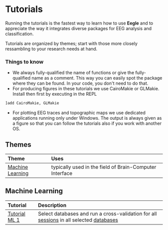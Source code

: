 # Tutorials

Running the tutorials is the fastest way to learn how to use **Eegle** and to appreciate the way it integrates diverse packages for EEG analysis and classification.

Tutorials are organized by themes; start with those more closely ressambling to your research needs at hand.

### Things to know
- We always fully-qualified the name of functions or give the fully-qualified name as a comment. This way you can easily spot the package where they can be found. In your code, you don't need to do that.
- For producing figures in these tutorials we use CairoMakie or GLMakie. Install then first by executing in the REPL

```julia
]add CairoMakie, GLMakie
```

- For plotting EEG traces and topographic maps we use dedicated applications running only under Windows. The output is always given as a figure so that you can follow the tutorials also if you work with another OS.

## Themes

|Theme| Uses|
|:---|:---|
| [Machine Learning](#machine-learning) | typically used in the field of Brain-Computer Interface |


## Machine Learning
|Tutorial | Description|
|:---|:---|
|[Tutorial ML 1](#tutorial-machine-learning-1) | Select databases and run a cross-validation for all [sessions](#session) in all selected [databases](#database) |



